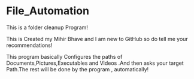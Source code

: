 # File_Automation
This is a  folder cleanup Program!

This is Created my Mihir Bhave and I am new to GitHub so do tell me your recommendations!

This program basically Configures the paths of Documents,Pictures,Executables and Videos .And then asks your target Path.The rest will be done by the program , automatically!
